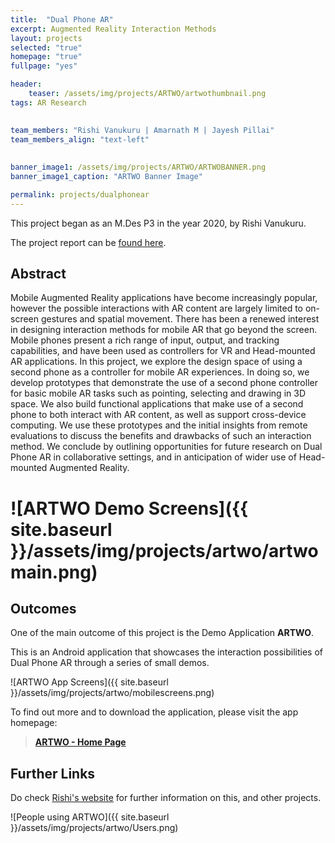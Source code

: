 ```yaml
---
title:  "Dual Phone AR"
excerpt: Augmented Reality Interaction Methods
layout: projects   
selected: "true"
homepage: "true"
fullpage: "yes"

header:
    teaser: /assets/img/projects/ARTWO/artwothumbnail.png
tags: AR Research  
   

team_members: "Rishi Vanukuru | Amarnath M | Jayesh Pillai"
team_members_align: "text-left"
   
   
banner_image1: /assets/img/projects/ARTWO/ARTWOBANNER.png
banner_image1_caption: "ARTWO Banner Image"  

permalink: projects/dualphonear
---
```


This project began as an M.Des P3 in the year 2020, by Rishi Vanukuru. 

The project report can be [found here](https://drive.google.com/file/d/19AMNX5uhxPhIJDMlCdowURxoJ3n5Gnps/view?usp=sharing).

## Abstract

Mobile Augmented Reality applications have become increasingly popular, however the possible interactions with AR content are largely limited to on-screen gestures and spatial movement. There has been a renewed interest in designing interaction methods for mobile AR that go beyond the screen. Mobile phones present a rich range of input, output, and tracking capabilities, and have been used as controllers for VR and Head-mounted AR applications. In this project, we explore the design space of using a second phone as a controller for mobile AR experiences. In doing so, we develop prototypes that demonstrate the use of a second phone controller for basic mobile AR tasks such as pointing, selecting and drawing in 3D space. We also build functional applications that make use of a second phone to both interact with AR content, as well as support cross-device computing. We use these prototypes and the initial insights from remote evaluations to discuss the benefits and drawbacks of such an interaction method. We conclude by outlining opportunities for future research on Dual Phone AR in collaborative settings, and in anticipation of wider use of Head-mounted Augmented Reality.

# ![ARTWO Demo Screens]({{ site.baseurl }}/assets/img/projects/artwo/artwomain.png)

## Outcomes

One of the main outcome of this project is the Demo Application **ARTWO**. 

This is an Android application that showcases the interaction possibilities of Dual Phone AR through a series of small demos.

![ARTWO App Screens]({{ site.baseurl }}/assets/img/projects/artwo/mobilescreens.png)


To find out more and to download the application, please visit the app homepage:

> **[ARTWO - Home Page](https://rishivanukuru.com/artwo/)**

## Further Links

Do check [Rishi's website](https://rishivanukuru.com/projects/artwo/) for further information on this, and other projects.


![People using ARTWO]({{ site.baseurl }}/assets/img/projects/artwo/Users.png)
